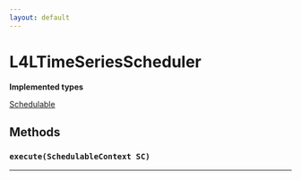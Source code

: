 ```yaml
---
layout: default
---
```

# L4LTimeSeriesScheduler

**Implemented types**

[Schedulable](Schedulable)

## Methods
### `execute(SchedulableContext SC)`
---
